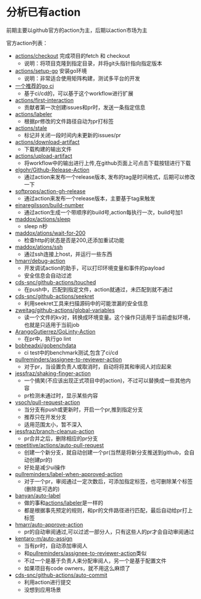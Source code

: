 # 分析已有action

前期主要以github官方的action为主，后期以action市场为主

官方action列表：
- [actions/checkout](/todo/github-actions/github/checkout.md) 完成项目的fetch 和 checkout
  - 说明：将项目克隆到指定目录，并将git头指针指向指定版本
- [actions/setup-go](/todo/github-actions/github/setup-go.md) 安装go环境
  - 说明：非常适合使用矩阵构建，测试多平台的开发
- [一个推荐的go ci](/todo/github-actions/github/go-ci.md)
  - 基于ci/cd的，可以基于这个workflow进行扩展
- [actions/first-interaction](/todo/github-actions/github/first-interaction.md)
  - 贡献者第一次创建issues和pr时，发送一条指定信息
- [actions/labeler](/todo/github-actions/github/labeler.md)
  - 根据pr修改的文件路径自动为pr打标签
- [actions/stale](/todo/github-actions/github/stale.md)
  - 标记并关闭一段时间内未更新的issues/pr
- [actions/download-artifact](/todo/github-actions/github/download-artifact.md)
  - 下载构建的输出文件
- [actions/upload-artifact](/todo/github-actions/github/upload-artifact.md)
  - 将workflow中的输出进行上传,在github页面上可点击下载按钮进行下载
- [elgohr/Github-Release-Action](/todo/github-actions/github/publish-release.md)
  - 通过action来发布一个release版本, 发布的tag是时间格式，后期可以修改一下
- [softprops/action-gh-release](/todo/github-actions/github/publish-release2.md)
  - 通过action来发布一个release版本，主要基于tag来触发
- [einaregilsson/build-number](/todo/github-actions/github/build-number.md)
  - 通过action生成一个带顺序的build号,action每执行一次，build号加1
- [maddox/actions/sleep](/todo/github-actions/github/sleep.md)
  - sleep n秒
- [maddox/ations/wait-for-200](/todo/github-actions/github/wait-for-200.md)
  - 检查http的状态是否是200,还添加重试功能
- [maddox/ations/ssh](/todo/github-actions/github/ssh.md)
  - 通过ssh连接上host，并运行一些东西
- [hmarr/debug-action](/todo/github-actions/github/debug.md)
  - 开发调试action的助手，可以打印环境变量和事件的payload
  - 安全信息会自动过滤
- [cds-snc/github-actions/touched](/todo/github-actions/github/touched.md)
  - 在push中，匹配到指定文件，action就通过，未匹配到就不通过
- [cds-snc/github-actions/seekret](/todo/github-actions/github/seekret.md)
  - 利用seekret工具来扫描源码中的可能泄漏的安全信息
- [zweitag/github-actions/global-variables](/todo/github-actions/github/global-variables.md)
  - 读一个文件的kv对，转换成环境变量。这个操作只适用于当前虚拟环境，也就是只适用于当前job
- [ArangoGutierrez/GoLinty-Action](/todo/github-actions/github/golint.md)
  - 在pr中，执行go lint
- [bobheadxi/gobenchdata](/todo/github-actions/github/gobenchdata.md)
  - ci test中的benchmark测试,包含了ci/cd
- [pullreminders/assignee-to-reviewer-action](/todo/github-actions/github/assignee-to-reviewer-action.md)
  - 对于pr，当设置负责人或取消时，自动将将其和审阅人对应起来
- [jessfraz/shaking-finger-action](/todo/github-actions/github/shaking-finger.md)
  - 一个搞笑(不应该出现正式项目中的action)，不过可以替换成一些其他内容
  - pr检测未通过时，显示某些内容
- [vsoch/pull-request-action](/todo/github-actions/github/open-pr.md)
  - 当分支有push或更新时，开启一个pr,推到指定分支
  - 推荐只在开发分支
  - 适用范围太小，暂不深入
- [jessfraz/branch-cleanup-action](/todo/github-actions/github/pr-clean-branch.md)
  - pr合并之后，删除相应的pr分支
- [repetitive/actions/auto-pull-request](/todo/github-actions/github/auto-pull-request.md)
  - 创建一个新分支，就自动创建一个pr(当然是将新分支推送到github，会自动创建pr的)
  - 好处是减少ui操作
- [pullreminders/label-when-approved-action](/todo/github-actions/github/label-when-approved.md)
  - 对于一个pr，审阅通过一定次数后，可添加指定标签，也可删除某个标签(删除是可选的)
- [banyan/auto-label](/todo/github-actions/github/auto-label.md)
  - 做的事和[actions/labeler](/todo/github-actions/github/labeler.md)是一样的
  - 都是根据事先预定的规则，和pr的文件路径进行匹配，最后自动给pr打上标签
- [hmarr/auto-approve-action](/todo/github-actions/github/auto-approve.md)
  - pr的自动审阅通过,可以过滤一部分人，只有这些人的pr才会自动审阅通过
- [kentaro-m/auto-assign](/todo/github-actions/github/auto-assign.md)
  - 当有pr时，自动添加审阅人
  - 和[pullreminders/assignee-to-reviewer-action](/todo/github-actions/github/assignee-to-reviewer-action.md)类似
  - 不过一个是基于负责人来分配审阅人，另一个是基于配置文件
  - 如果项目有code owners，就不用这么麻烦了
- [cds-snc/github-actions/auto-commit](/todo/github-actions/github/auto-commit.md)
  - 利用action进行提交
  - 没想到应用场景
